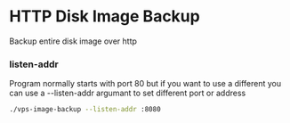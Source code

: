 # HTTP Disk Image Backup
Backup entire disk image over http

### listen-addr

Program normally starts with port 80 but if you want to use a different you can
use a --listen-addr argumant to set different port or address

```bash
./vps-image-backup --listen-addr :8080
```
